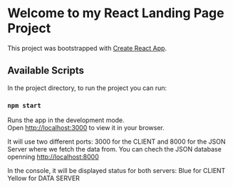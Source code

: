 # Welcome to my React Landing Page Project

This project was bootstrapped with [Create React App](https://github.com/facebook/create-react-app).

## Available Scripts

In the project directory, to run the project you can run:

### `npm start`

Runs the app in the development mode.\
Open [http://localhost:3000](http://localhost:3000) to view it in your browser.

It will use two different ports: 3000 for the CLIENT and 8000 for the JSON Server where we fetch the data from. 
You can chech the JSON database openning [http://localhost:8000](http://localhost:8000)


In the console, it will be displayed status for both servers: 
    Blue for CLIENT
    Yellow for DATA SERVER